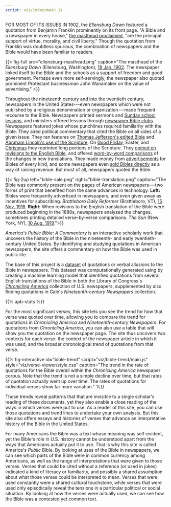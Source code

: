 ```yaml
---
script: viz/index/main.js
---
```


<span style="text-transform: uppercase;">For most of its issues in 1902,</span> the *Ellensburg Dawn* featured a quotation from Benjamin Franklin prominently on its front page. "A Bible and a newspaper in every house," [the masthead proclaimed](https://chroniclingamerica.loc.gov/lccn/sn88085012/1902-01-18/ed-1/seq-1/), "are the principal support of virtue, morality, and civil liberty." Though the quotation from Franklin was doubtless spurious, the combination of newspapers and the Bible would have been familiar to readers.

{{< fig-full src="ellensburg-masthead.png" caption="The masthead of the *Ellensburg Dawn* (Ellensburg, Washington), [18 Jan. 1902](https://chroniclingamerica.loc.gov/lccn/sn88085012/1902-01-18/ed-1/seq-1/). The newspaper linked itself to the Bible and the schools as a support of freedom and good government. Perhaps even more self-servingly, the newspaper also quoted prominent Protestant businessman John Wanamaker on the value of advertising." >}}

Throughout the nineteenth century and into the twentieth century, newspapers in the United States---even newspapers which were not published by a religious denomination or organization---made frequent recourse to the Bible. Newspapers printed sermons and [Sunday school lessons](https://chroniclingamerica.loc.gov/lccn/sn87076843/1919-09-18/ed-1/seq-3/), and ministers offered lessons through [newspaper Bible clubs](https://chroniclingamerica.loc.gov/lccn/sn93052980/1909-02-19/ed-1/seq-3/). Newspapers featured jokes whose punchlines required familiarity with the Bible. They aired political commentary that cited the Bible on all sides of a given issue. They ran features on [Thomas Jefferson's edited Bible](http://chroniclingamerica.loc.gov/lccn/sn84020274/1902-06-01/ed-1/seq-44/) and [Abraham Lincoln's use of the Scripture](http://chroniclingamerica.loc.gov/lccn/sn85042462/1909-02-14/ed-1/seq-53/). On [Good Friday](http://chroniclingamerica.loc.gov/lccn/sn85058397/1913-03-21/ed-1/seq-5/), Easter, and [Christmas](http://chroniclingamerica.loc.gov/lccn/sn83045160/1871-12-25/ed-1/seq-1/) they reprinted long portions of the Scripture. They [opined on revisions to the English Bible](http://chroniclingamerica.loc.gov/lccn/sn83030431/1919-08-10/ed-1/seq-25/), and offered [word-by-word comparisons](http://chroniclingamerica.loc.gov/lccn/sn85042331/1881-05-20/ed-1/seq-6/) of the changes in new translations. They made money from [advertisements](http://chroniclingamerica.loc.gov/lccn/sn83045433/1918-02-10/ed-1/seq-18/) for Bibles of every kind, and some newspapers even [sold Bibles directly](http://chroniclingamerica.loc.gov/lccn/sn86071593/1916-11-15/ed-1/seq-6/) as a way of raising revenue. But most of all, newspapers quoted the Bible.

{{< fig-2up left="bible-sale.png" right="bible-translation.png" caption="The Bible was commonly present on the pages of American newspapers---two forms of print that benefited from the same advances in technology. **Left:** Bibles were frequently advertised in newspapers, and even given away as incentives for subscribing. *Brattleboro Daily Reformer* (Brattleboro, VT), [15 Nov. 1916](https://chroniclingamerica.loc.gov/lccn/sn86071593/1916-11-15/ed-1/seq-6/). **Right:** When revisions to the English translation of the Bible were produced beginning in the 1880s, newspapers analyzed the changes, sometimes printing detailed verse-by-verse comparisons. *The Sun* (New York, NY), [10 Aug. 1919](https://chroniclingamerica.loc.gov/lccn/sn83030431/1919-08-10/ed-1/seq-25/).">}}

*America's Public Bible: A Commentary* is an interactive scholarly work that uncovers the history of the Bible in the nineteenth- and early twentieth-century United States. By identifying and studying quotations in American newspapers, the site offers a commentary on 
how the Bible was used in public life.

The base of this project is a [dataset](/#data) of quotations or verbal allusions to the Bible in newspapers. This dataset was computationally generated using by creating a machine learning model that identified quotations from several English translations of the Bible in both the Library of Congress's *[Chronicling America](http://chroniclingamerica.loc.gov/)* collection of U.S. newspapers, supplemented by also finding quotations in Gale's *Nineteenth-century Newspapers* collection.

{{% apb-stats %}}

For the most significant verses, this site lets you see the trend for how that verse was quoted over time, allowing you to compare the trend for quotations in *Chronicling America* and *Nineteenth-century Newspapers*. For quotations from *Chronicling America*, you can also use a table that will show you the quotation on the newspaper page. The site thus uncovers two contexts for each verse: the context of the newspaper article in which it was used, and the broader chronological trend of quotations from that verse. 

{{% fig-interactive id="bible-trend" script="viz/bible-trend/main.js" style="viz/verse-viewer/style.css" caption="The trend in the rate of quotations for the Bible overall within the *Chronicling America* newspaper corpus. Note that the trend is not a simple decline over time, but that rates of quotation actually went up over time. The rates of quotations for individual verses show far more variation." %}}

Those trends reveal patterns that that are invisible to a single scholar's reading of these documents, yet they also enable a close reading of the ways in which verses were put to use. As a reader of this site, you can use those quotations and trend lines to undertake your own analysis. But this site also offers essays and histories of verses that advance an interpretative history of the Bible in the United States.

For many Americans the Bible was a text whose meaning was self-evident, yet the Bible's role in U.S. history cannot be understood apart from the ways that Americans actually put it to use. That is why this site is called America's *Public* Bible. By looking at uses of the Bible in newspapers, we can see which parts of the Bible were in common currency among Americans, as well as the range of interpretations that were given to those verses. Verses that could be cited without a reference (or used in jokes) indicated a kind of literacy or familiarity, and possibly a shared assumption about what those verses could be interpreted to mean. Verses that were used constantly were a shared cultural touchstone, while verses that were used only episodically reveal the tensions in a particular political or social situation. By looking at how the verses were actually used, we can see how the Bible was a contested yet common text.
